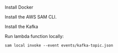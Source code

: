 Install Docker

Install the AWS SAM CLI.

Install the Kafka

Run lambda function locally:

```
sam local invoke --event events/kafka-topic.json
```
